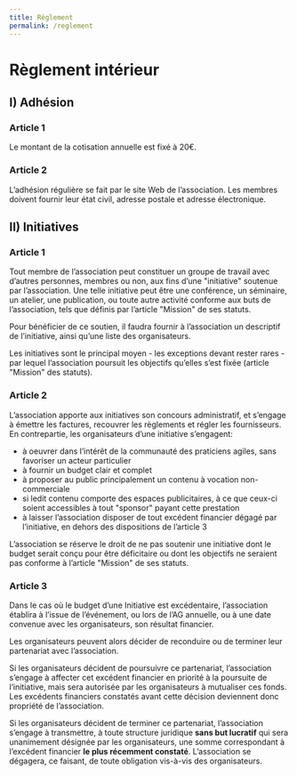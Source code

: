 ```yaml
---
title: Règlement
permalink: /reglement
---
```


# Règlement intérieur

## I) Adhésion

### Article 1

Le montant de la cotisation annuelle est fixé à 20€.

### Article 2

L’adhésion régulière se fait par le site Web de l’association. Les membres doivent fournir leur état civil, adresse postale et adresse électronique.

## II) Initiatives

### Article 1

Tout membre de l’association peut constituer un groupe de travail avec d’autres personnes, membres ou non, aux fins d’une "initiative" soutenue par l’association. Une telle initiative peut être une conférence, un séminaire, un atelier, une publication, ou toute autre activité conforme aux buts de l’association, tels que définis par l’article "Mission" de ses statuts.

Pour bénéficier de ce soutien, il faudra fournir à l’association un descriptif de l’initiative, ainsi qu’une liste des organisateurs.

Les initiatives sont le principal moyen - les exceptions devant rester rares - par lequel l’association poursuit les objectifs qu’elles s’est fixée (article "Mission" des statuts).

### Article 2

L’association apporte aux initiatives son concours administratif, et s’engage à émettre les factures, recouvrer les règlements et régler les fournisseurs. En contrepartie, les organisateurs d’une initiative s’engagent:

- à oeuvrer dans l’intérêt de la communauté des praticiens agiles, sans favoriser un acteur particulier
- à fournir un budget clair et complet
- à proposer au public principalement un contenu à vocation non-commerciale
- si ledit contenu comporte des espaces publicitaires, à ce que ceux-ci soient accessibles à tout "sponsor" payant cette prestation
- à laisser l’association disposer de tout excédent financier dégagé par l’initiative, en dehors des dispositions de l’article 3

L’association se réserve le droit de ne pas soutenir une initiative dont le budget serait conçu pour être déficitaire ou dont les objectifs ne seraient pas conforme à l’article "Mission" de ses statuts.

### Article 3

Dans le cas où le budget d’une Initiative est excédentaire, l’association établira à l’issue de l’événement, ou lors de l’AG annuelle, ou à une date convenue avec les organisateurs, son résultat financier.

Les organisateurs peuvent alors décider de reconduire ou de terminer leur partenariat avec l’association.

Si les organisateurs décident de poursuivre ce partenariat, l’association s’engage à affecter cet excédent financier en priorité à la poursuite de l’initiative, mais sera autorisée par les organisateurs à mutualiser ces fonds. Les excédents financiers constatés avant cette décision deviennent donc propriété de l’association.

Si les organisateurs décident de terminer ce partenariat, l’association s’engage à transmettre, à toute structure juridique **sans but lucratif** qui sera unanimement désignée par les organisateurs, une somme correspondant à l’excédent financier **le plus récemment constaté**. L’association se dégagera, ce faisant, de toute obligation vis-à-vis des organisateurs.

